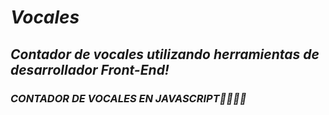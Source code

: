 # **_Vocales_**

## **_Contador de vocales utilizando herramientas de desarrollador Front-End!_**

### _CONTADOR DE VOCALES EN JAVASCRIPT👨‍💻🎲💥_
